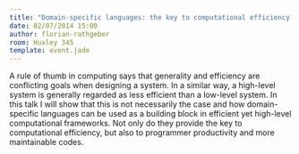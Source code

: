 ```yaml
---
title: "Domain-specific languages: the key to computational efficiency and programmer productivity"
date: 02/07/2014 15:00
author: florian-rathgeber
room: Huxley 345
template: event.jade
---
```

A rule of thumb in computing says that generality and efficiency are
conflicting goals when designing a system. In a similar way, a
high-level system is generally regarded as less efficient than a
low-level system. In this talk I will show that this is not necessarily
the case and how domain-specific languages can be used as a building
block in efficient yet high-level computational frameworks. Not only do
they provide the key to computational efficiency, but also to programmer
productivity and more maintainable codes.

<span class="more"></span>

<script async class="speakerdeck-embed"
data-id="0bb26b70ab82013155723279fa910c9f" data-ratio="1.33159947984395"
src="//speakerdeck.com/assets/embed.js"></script>
